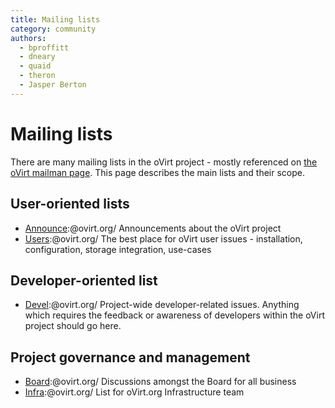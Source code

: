 ```yaml
---
title: Mailing lists
category: community
authors:
  - bproffitt
  - dneary
  - quaid
  - theron
  - Jasper Berton
---
```


# Mailing lists

There are many mailing lists in the oVirt project - mostly referenced on [the oVirt mailman page](https://lists.ovirt.org/). This page describes the main lists and their scope.

## User-oriented lists

*   [Announce](https://lists.ovirt.org/hyperkitty/list/announce@ovirt.org/):@ovirt.org/ Announcements about the oVirt project
*   [Users](/community/users-list.html):@ovirt.org/ The best place for oVirt user issues - installation, configuration, storage integration, use-cases

## Developer-oriented list

*   [Devel](https://lists.ovirt.org/hyperkitty/list/devel@ovirt.org/):@ovirt.org/ Project-wide developer-related issues. Anything which requires the feedback or awareness of developers within the oVirt project should go here.

## Project governance and management

*   [Board](https://lists.ovirt.org/hyperkitty/list/board@ovirt.org/):@ovirt.org/ Discussions amongst the Board for all business
*   [Infra](https://lists.ovirt.org/hyperkitty/list/infra@ovirt.org/):@ovirt.org/ List for oVirt.org Infrastructure team

